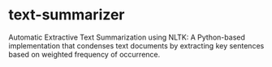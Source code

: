 # text-summarizer
Automatic Extractive Text Summarization using NLTK: A Python-based implementation that condenses text documents by extracting key sentences based on weighted frequency of occurrence.
